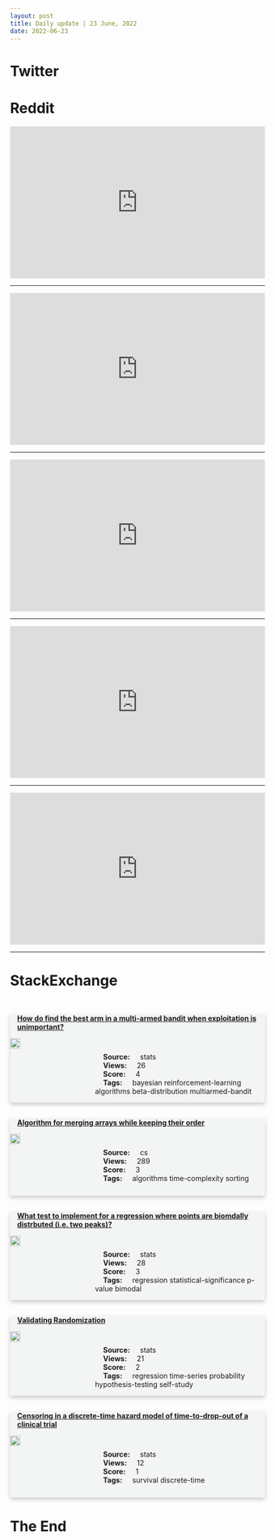 ```yaml
---
layout: post
title: Daily update | 23 June, 2022
date: 2022-06-23
---
```


<script async src="https://platform.twitter.com/widgets.js" charset="utf-8"></script>


<script src='https://storage.ko-fi.com/cdn/scripts/overlay-widget.js'></script>
<script>
  kofiWidgetOverlay.draw('themldojo', {
    'type': 'floating-chat',
    'floating-chat.donateButton.text': 'Support me',
    'floating-chat.donateButton.background-color': '#f45d22',
    'floating-chat.donateButton.text-color': '#fff'
  });
</script>

# Twitter 

<blockquote class="twitter-tweet"><a href="https://twitter.com/JeffBooth/status/1539655421253648384"></a></blockquote>

<blockquote class="twitter-tweet"><a href="https://twitter.com/wightmanr/status/1539649051267780608"></a></blockquote>

<blockquote class="twitter-tweet"><a href="https://twitter.com/unusual_whales/status/1539586751408250883"></a></blockquote>

<blockquote class="twitter-tweet"><a href="https://twitter.com/DrJDrooghaag/status/1539542519490510848"></a></blockquote>

<blockquote class="twitter-tweet"><a href="https://twitter.com/huggingface/status/1539649324107173888"></a></blockquote>

<blockquote class="twitter-tweet"><a href="https://twitter.com/PyTorch/status/1539642583634157569"></a></blockquote>

<blockquote class="twitter-tweet"><a href="https://twitter.com/ylecun/status/1539469351107149824"></a></blockquote>

<blockquote class="twitter-tweet"><a href="https://twitter.com/ylecun/status/1539455515822112769"></a></blockquote>

<blockquote class="twitter-tweet"><a href="https://twitter.com/GoogleAI/status/1539691240156934144"></a></blockquote>

<blockquote class="twitter-tweet"><a href="https://twitter.com/MetaAI/status/1539702714141011969"></a></blockquote>

# Reddit 

<iframe id="reddit-embed" src="https://www.redditmedia.com/r/datascience/comments/vi5cvr/your_background_and_experience_at_company_caught?ref_source=embed&amp;ref=share&amp;embed=true" sandbox="allow-scripts allow-same-origin allow-popups" style="border: none;" height="300" width="100%" scrolling="yes"></iframe>
<hr style="width:100%;text-align:left;margin-left:0">
<iframe id="reddit-embed" src="https://www.redditmedia.com/r/MachineLearning/comments/vi2mw4/d_have_you_ever_been_asked_to_work_on_a_software?ref_source=embed&amp;ref=share&amp;embed=true" sandbox="allow-scripts allow-same-origin allow-popups" style="border: none;" height="300" width="100%" scrolling="yes"></iframe>
<hr style="width:100%;text-align:left;margin-left:0">
<iframe id="reddit-embed" src="https://www.redditmedia.com/r/dataengineering/comments/vi2iv0/almost_opensource_data_stack_for_a_personal_de?ref_source=embed&amp;ref=share&amp;embed=true" sandbox="allow-scripts allow-same-origin allow-popups" style="border: none;" height="300" width="100%" scrolling="yes"></iframe>
<hr style="width:100%;text-align:left;margin-left:0">
<iframe id="reddit-embed" src="https://www.redditmedia.com/r/MachineLearning/comments/vhtrzj/r_envpool_a_highly_parallel_reinforcement?ref_source=embed&amp;ref=share&amp;embed=true" sandbox="allow-scripts allow-same-origin allow-popups" style="border: none;" height="300" width="100%" scrolling="yes"></iframe>
<hr style="width:100%;text-align:left;margin-left:0">
<iframe id="reddit-embed" src="https://www.redditmedia.com/r/MachineLearning/comments/vid29a/r_scaling_autoregressive_models_for_contentrich?ref_source=embed&amp;ref=share&amp;embed=true" sandbox="allow-scripts allow-same-origin allow-popups" style="border: none;" height="300" width="100%" scrolling="yes"></iframe>
<hr style="width:100%;text-align:left;margin-left:0">

<style>
.card {
box-shadow: 0 4px 8px 0 rgba(0,0,0,0.2);
transition: 0.3s;
width: 100%;
background-color: #F3F4F4;
}
p{
    margin-left:  3em;
    padding-top: 1em;
}
.part2{
    display: grid;
    grid-template-columns: 1fr 3fr;
}
h4{
    margin: 1em;
}

.card:hover {
box-shadow: 0 8px 16px 0 rgba(0,0,0,0.2);
}
b {
padding: 2px 16px;
}
</style>
  
# StackExchange 


  <br>
  <div class="card">
  <h4><a href='https://stats.stackexchange.com/questions/579642/how-do-find-the-best-arm-in-a-multi-armed-bandit-when-exploitation-is-unimportan'>How do find the best arm in a multi-armed bandit when exploitation is unimportant?</a></h4> 
  <div class="part2">
      <img src="https://cdn.sstatic.net/Sites/stats/Img/apple-touch-icon@2.png?v=344f57aa10cc" alt="Img missing!" style="width:40%">
      <p><b>Source:</b> stats<br><b>Views:</b> 26<br><b>Score:</b> 4<br><b>Tags:</b> <span class="badge badge-dark">bayesian</span> <span class="badge badge-dark">reinforcement-learning</span> <span class="badge badge-dark">algorithms</span> <span class="badge badge-dark">beta-distribution</span> <span class="badge badge-dark">multiarmed-bandit</span></p> 
  </div>
  </div>
      
  <br>
  <div class="card">
  <h4><a href='https://cs.stackexchange.com/questions/152572/algorithm-for-merging-arrays-while-keeping-their-order'>Algorithm for merging arrays while keeping their order</a></h4> 
  <div class="part2">
      <img src="https://cdn.sstatic.net/Sites/cs/Img/apple-touch-icon@2.png?v=324a3e0c2b03" alt="Img missing!" style="width:40%">
      <p><b>Source:</b> cs<br><b>Views:</b> 289<br><b>Score:</b> 3<br><b>Tags:</b> <span class="badge badge-dark">algorithms</span> <span class="badge badge-dark">time-complexity</span> <span class="badge badge-dark">sorting</span></p> 
  </div>
  </div>
      
  <br>
  <div class="card">
  <h4><a href='https://stats.stackexchange.com/questions/579599/what-test-to-implement-for-a-regression-where-points-are-biomdally-distrbuted-i'>What test to implement for a regression where points are biomdally distrbuted (i.e. two peaks)?</a></h4> 
  <div class="part2">
      <img src="https://cdn.sstatic.net/Sites/stats/Img/apple-touch-icon@2.png?v=344f57aa10cc" alt="Img missing!" style="width:40%">
      <p><b>Source:</b> stats<br><b>Views:</b> 28<br><b>Score:</b> 3<br><b>Tags:</b> <span class="badge badge-dark">regression</span> <span class="badge badge-dark">statistical-significance</span> <span class="badge badge-dark">p-value</span> <span class="badge badge-dark">bimodal</span></p> 
  </div>
  </div>
      
  <br>
  <div class="card">
  <h4><a href='https://stats.stackexchange.com/questions/579574/validating-randomization'>Validating Randomization</a></h4> 
  <div class="part2">
      <img src="https://cdn.sstatic.net/Sites/stats/Img/apple-touch-icon@2.png?v=344f57aa10cc" alt="Img missing!" style="width:40%">
      <p><b>Source:</b> stats<br><b>Views:</b> 21<br><b>Score:</b> 2<br><b>Tags:</b> <span class="badge badge-dark">regression</span> <span class="badge badge-dark">time-series</span> <span class="badge badge-dark">probability</span> <span class="badge badge-dark">hypothesis-testing</span> <span class="badge badge-dark">self-study</span></p> 
  </div>
  </div>
      
  <br>
  <div class="card">
  <h4><a href='https://stats.stackexchange.com/questions/579564/censoring-in-a-discrete-time-hazard-model-of-time-to-drop-out-of-a-clinical-tria'>Censoring in a discrete-time hazard model of time-to-drop-out of a clinical trial</a></h4> 
  <div class="part2">
      <img src="https://cdn.sstatic.net/Sites/stats/Img/apple-touch-icon@2.png?v=344f57aa10cc" alt="Img missing!" style="width:40%">
      <p><b>Source:</b> stats<br><b>Views:</b> 12<br><b>Score:</b> 1<br><b>Tags:</b> <span class="badge badge-dark">survival</span> <span class="badge badge-dark">discrete-time</span></p> 
  </div>
  </div>
      
# The End